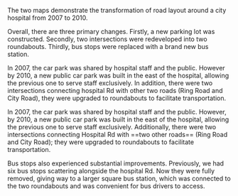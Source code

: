 The two maps demonstrate the transformation of road layout around a city hospital from 2007 to 2010.

Overall, there are three primary changes. Firstly, a new parking lot was constructed. Secondly, two intersections were redeveloped into two roundabouts. Thirdly, bus stops were replaced with a brand new bus station.

In 2007, the car park was shared by hospital staff and the public. However by 2010, a new public car park was built in the east of the hospital, allowing the previous one to serve staff exclusively. In addition, there were two intersections connecting hospital Rd with other two roads (Ring Road and City Road), they were upgraded to roundabouts to facilitate transportation.

In 2007, the car park was shared by hospital staff and the public. However, by 2010, a new public car park was built in the east of the hospital, allowing the previous one to serve staff exclusively. Additionally, there were two intersections connecting Hospital Rd with ==two other roads== (Ring Road and City Road); they were upgraded to roundabouts to facilitate transportation.

Bus stops also experienced substantial improvements. Previously, we had six bus stops scattering alongside the hospital Rd. Now they were fully removed, giving way to a larger square bus station, which was connected to the two roundabouts and was convenient for bus drivers to access.
